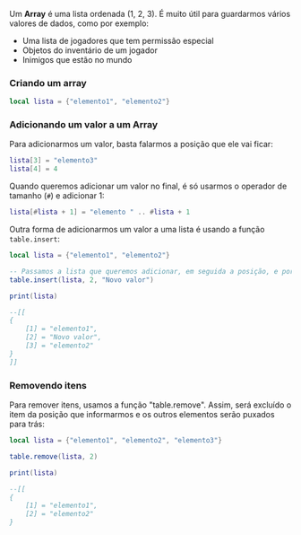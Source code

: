 Um **Array** é uma lista ordenada (1, 2, 3). É muito útil para guardarmos vários valores de dados, como por exemplo:
- Uma lista de jogadores que tem permissão especial
- Objetos do inventário de um jogador
- Inimigos que estão no mundo

### Criando um array

```lua
local lista = {"elemento1", "elemento2"}
```

### Adicionando um valor a um Array

Para adicionarmos um valor, basta falarmos a posição que ele vai ficar:

```lua
lista[3] = "elemento3"
lista[4] = 4
```

Quando queremos adicionar um valor no final, é só usarmos o operador de tamanho (`#`) e adicionar 1:

```lua
lista[#lista + 1] = "elemento " .. #lista + 1
```

Outra forma de adicionarmos um valor a uma lista é usando a função `table.insert`:

```lua
local lista = {"elemento1", "elemento2"}

-- Passamos a lista que queremos adicionar, em seguida a posição, e por fim o valor. Como a posição 2 já tem um valor, ele vai ser empurrado para a frente
table.insert(lista, 2, "Novo valor")

print(lista)

--[[
{
	[1] = "elemento1",
	[2] = "Novo valor",
	[3] = "elemento2" 
}
]]
```

### Removendo itens

Para remover itens, usamos a função "table.remove". Assim, será excluído o item da posição que informarmos e os outros elementos serão puxados para trás:

```lua
local lista = {"elemento1", "elemento2", "elemento3"}

table.remove(lista, 2)

print(lista)

--[[
{
	[1] = "elemento1",
	[2] = "elemento2" 
}
```
